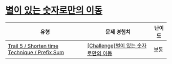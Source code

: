 # [별이 있는 숫자로만의 이동](https://www.codetree.ai/trails/complete/curated-cards/challenge-move-to-numbers-with-star)

|유형|문제 경험치|난이도|
|---|---|---|
|[Trail 5 / Shorten time Technique / Prefix Sum](https://www.codetree.ai/trail-info/intermediate-mid/)|[[Challenge]별이 있는 숫자로만의 이동](https://www.codetree.ai/trails/complete/curated-cards/challenge-move-to-numbers-with-star/)|보통|

